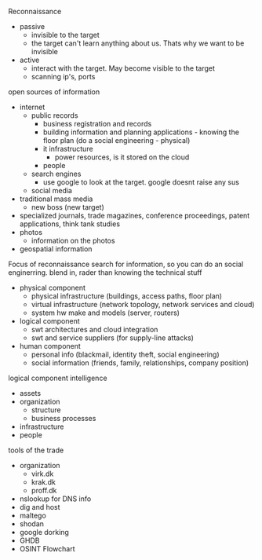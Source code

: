 Reconnaissance
- passive 
	- invisible to the target
	- the target can't learn anything about us. Thats why we want to be invisible
- active
	- interact with the target. May become visible to the target
	- scanning  ip's, ports


open sources of information
- internet
	- public records
		- business registration and records
		- building information and planning  applications - knowing the floor plan (do a social engineering - physical)
		- it infrastructure
			- power resources, is it stored on the cloud
		- people
	- search engines
		- use google to look at the target. google doesnt raise any sus
	- social media
- traditional mass media
	- new boss (new target)
- specialized journals, trade magazines, conference proceedings, patent applications, think tank studies
- photos
	- information on the photos
- geospatial information

Focus of reconnaissance
search for information, so you can do an social enginerring.
blend in, rader than knowing the technical stuff

- physical component
	- physical infrastructure (buildings, access paths, floor plan)
	- virtual infrastructure (network topology, network services and cloud)
	- system hw make and models (server, routers)
- logical component
	- swt architectures and cloud integration
	- swt and service suppliers (for supply-line attacks)
- human component
	- personal info (blackmail, identity theft, social engineering)
	- social information (friends, family, relationships, company position)

logical component intelligence
- assets
- organization
	- structure
	- business processes
- infrastructure
- people

tools of the trade
- organization
	- virk.dk
	- krak.dk
	- proff.dk
- nslookup for DNS info
- dig and host
- maltego
- shodan
- google dorking
- GHDB
- OSINT Flowchart